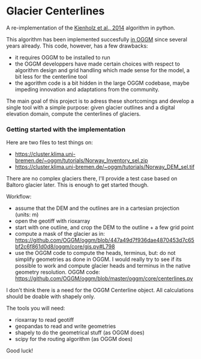 #  Glacier Centerlines

A re-implementation of the [Kienholz et al., 2014](https://tc.copernicus.org/articles/8/503/2014/) algorithm in python.

This algorithm has been implemented succesfully [in OGGM](https://docs.oggm.org/en/stable/flowlines.html) since several years already. This code, however, has a few drawbacks:
- it requires OGGM to be installed to run
- the OGGM developpers have made certain choices with respect to algorithm design and grid handling which made sense for the model, a bit less for the centerline tool
- the agorithm code is a bit hidden in the large OGGM codebase, maybe impeding innovation and adaptations from the community.

The main goal of this project is to adress these shortcomings and develop a single tool with a simple purpose: given glacier outlines and a digital elevation domain, compute the centerlines of glaciers.

### Getting started with the implementation

Here are two files to test things on:
- https://cluster.klima.uni-bremen.de/~oggm/tutorials/Norway_Inventory_sel.zip
- https://cluster.klima.uni-bremen.de/~oggm/tutorials/Norway_DEM_sel.tif

There are no complex glaciers there, I'll provide a test case based on Baltoro glacier later. This is enough to get started though.

Workflow:
- assume that the DEM and the outlines are in a cartesian projection (units: m)
- open the geotiff with rioxarray
- start with one outline, and crop the DEM to the outline + a few grid point
- compute a mask of the glacier as in: https://github.com/OGGM/oggm/blob/447a49d7f936dae4870453d7c65bf2c6f861d0d8/oggm/core/gis.py#L798
- use the OGGM code to compute the heads, terminus, but: do not simplify geometries as done in OGGM. I would really try to see if its possible to work and compute glacier heads and terminus in the native geometry resolution. OGGM code: https://github.com/OGGM/oggm/blob/master/oggm/core/centerlines.py

I don't think there is a need for the OGGM Centerline object. All calculations should be doable with shapely only.

The tools you will need:

- rioxarray to read geotiff
- geopandas to read and write geometries
- shapely to do the geometrical stuff (as OGGM does)
- scipy for the routing algorithm (as OGGM does)

Good luck!

